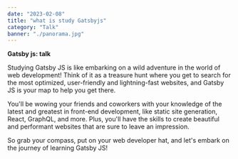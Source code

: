 ```yaml
---
date: "2023-02-08"
title: "what is study Gatsbyjs"
category: "Talk"
banner: "./panorama.jpg"
---
```


**Gatsby js: talk**


Studying Gatsby JS is like embarking on a wild adventure in the world of web development! Think of it as a treasure hunt where you get to search for the most optimized, user-friendly and lightning-fast websites, and Gatsby JS is your map to help you get there.

You'll be wowing your friends and coworkers with your knowledge of the latest and greatest in front-end development, like static site generation, React, GraphQL, and more. Plus, you'll have the skills to create beautiful and performant websites that are sure to leave an impression.

So grab your compass, put on your web developer hat, and let's embark on the journey of learning Gatsby JS!
